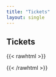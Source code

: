 ```yaml
---
title: "Tickets"
layout: single
---
```


## Tickets

{{< rawhtml >}}
<div id="eventbrite-widget-container-861454733297"></div>

<script src="https://www.eventbrite.com/static/widgets/eb_widgets.js"></script>

<script type="text/javascript">
    var exampleCallback = function() {
        console.log('Order complete!');
    };

    window.EBWidgets.createWidget({
        // Required
        widgetType: 'checkout',
        eventId: '861454733297',
        iframeContainerId: 'eventbrite-widget-container-861454733297',

        // Optional
        iframeContainerHeight: 425,  // Widget height in pixels. Defaults to a minimum of 425px if not provided
        onOrderComplete: exampleCallback  // Method called when an order has successfully completed
    });
</script>
{{< /rawhtml >}}